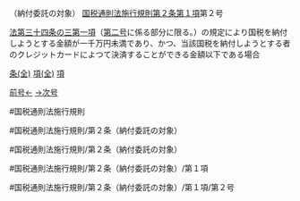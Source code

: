 （納付委託の対象）
[国税通則法施行規則第２条第１項](国税通則法施行規則＿第２条第１項)第２号

[法第三十四条の三第一項](国税通則法＿＿＿＿＿第３４条の３第１項)（[第二号](国税通則法施行規則＿第２条第１項第２号)に係る部分に限る。）の規定により国税を納付しようとする金額が一千万円未満であり、かつ、当該国税を納付しようとする者のクレジットカードによつて決済することができる金額以下である場合

[条(全)](国税通則法施行規則＿第２条_.md)    [項(全)](国税通則法施行規則＿第２条第１項_.md)    [項](国税通則法施行規則＿第２条第１項.md)

[前号←](国税通則法施行規則＿第２条第１項第１号.md)    [→次号](国税通則法施行規則＿第２条第１項第３号.md)

#国税通則法施行規則

#国税通則法施行規則/第２条（納付委託の対象）

#国税通則法施行規則/第２条（納付委託の対象）

#国税通則法施行規則/第２条（納付委託の対象）/第１項

#国税通則法施行規則/第２条（納付委託の対象）/第１項/第２号

